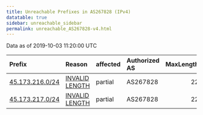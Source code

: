 ```yaml
---
title: Unreachable Prefixes in AS267828 (IPv4)
datatable: true
sidebar: unreachable_sidebar
permalink: unreachable_AS267828-v4.html
---
```


Data as of 2019-10-03 11:20:00 UTC


<div class="datatable-begin"></div>

| Prefix                                                   | Reason                                                                                                     | affected   | Authorized AS   |   MaxLength | Anchor                                         |   unreachable /24s |
|:---------------------------------------------------------|:-----------------------------------------------------------------------------------------------------------|:-----------|:----------------|------------:|:-----------------------------------------------|-------------------:|
| [45.173.216.0/24](https://stat.ripe.net/45.173.216.0/24) | [INVALID LENGTH](https://rpki-validator.ripe.net/announcement-preview?asn=AS267828&prefix=45.173.216.0/24) | partial    | AS267828        |          22 | [LACNIC](unreachable_LACNIC_RPKI_Root-v4.html) |                  1 |
| [45.173.217.0/24](https://stat.ripe.net/45.173.217.0/24) | [INVALID LENGTH](https://rpki-validator.ripe.net/announcement-preview?asn=AS267828&prefix=45.173.217.0/24) | partial    | AS267828        |          22 | [LACNIC](unreachable_LACNIC_RPKI_Root-v4.html) |                  1 |

<div class="datatable-end"></div>